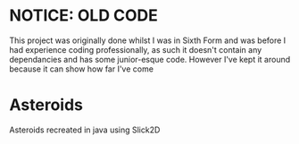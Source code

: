# NOTICE: OLD CODE
This project was originally done whilst I was in Sixth Form and was before I had experience coding professionally, as such it doesn't contain any dependancies and has some junior-esque code. However I've kept it around because it can show how far I've come

# Asteroids
Asteroids recreated in java using Slick2D
